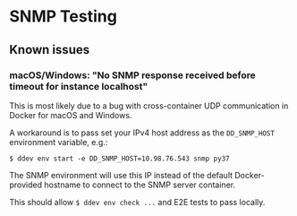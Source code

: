 # SNMP Testing

## Known issues

### macOS/Windows: "No SNMP response received before timeout for instance localhost"

This is most likely due to a bug with cross-container UDP communication in Docker for macOS and Windows.

A workaround is to pass set your IPv4 host address as the `DD_SNMP_HOST` environment variable, e.g.:

```shell
$ ddev env start -e DD_SNMP_HOST=10.98.76.543 snmp py37
```

The SNMP environment will use this IP instead of the default Docker-provided hostname to connect to the SNMP server container.

This should allow `$ ddev env check ...` and E2E tests to pass locally.
